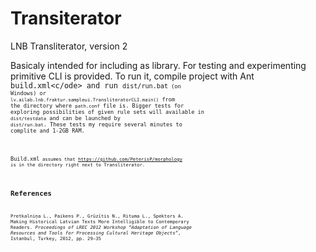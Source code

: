 Transiterator
=============

LNB Transliterator, version 2

Basicaly intended for including as library. For testing and experimenting primitive CLI is provided. To run it, compile project with Ant <code>build.xml<c/ode> and run <code>dist/run.bat<code> (on Windows) or <code>lv.ailab.lnb.fraktur.sampleui.TransliteratorCLI.main()</code> from the directory where <code>path.conf</code> file is. Bigger tests for exploring possibilities of given rule sets will available in <code>dist/testdata</code> and can be launched by <code>dist/run.bat</code>. These tests my require several minutes to complite and 1-2GB RAM.

<code>Build.xml<code> assumes that https://github.com/PeterisP/morphology is in the directory right next to Transliterator.

References
----------
Pretkalniņa L., Paikens P., Grūzītis N., Rituma L., Spektors A. Making Historical Latvian Texts More Intelligible to Contemporary Readers. _Proceedings of LREC 2012 Workshop “Adaptation of Language Resources and Tools for Processing Cultural Heritage Objects”_, Istanbul, Turkey, 2012, pp. 29–35